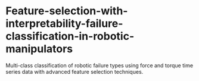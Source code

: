 # Feature-selection-with-interpretability-failure-classification-in-robotic-manipulators
Multi-class classification of robotic failure types using force and torque time series data with advanced feature selection techniques.
